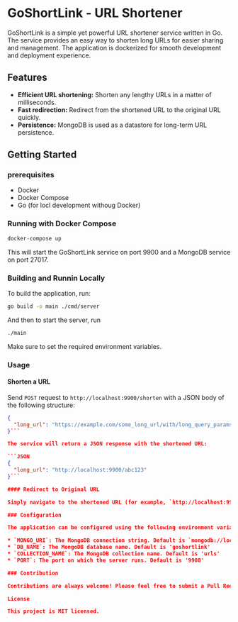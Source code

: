 # GoShortLink - URL Shortener

GoShortLink is a simple yet powerful URL shortener service written in Go. The service provides an easy way to shorten long URLs for easier sharing and management. The application is dockerized for smooth development and deployment experience.

## Features

- **Efficient URL shortening:** Shorten any lengthy URLs in a matter of milliseconds.
- **Fast redirection:** Redirect from the shortened URL to the original URL quickly.
- **Persistence:** MongoDB is used as a datastore for long-term URL persistence.

## Getting Started

### prerequisites

- Docker
- Docker Compose
- Go (for locl development withoug Docker)

### Running with Docker Compose

```sh
docker-compose up
```

This will start the GoShortLink service on port 9900 and a MongoDB service on port 27017.

### Building and Runnin Locally

To build the application, run:

```sh
go build -o main ./cmd/server
```

And then to start the server, run

```sh
./main
```

Make sure to set the required environment variables.

### Usage

#### Shorten a URL

Send `POST` request to `http://localhost:9900/shorten` with a JSON body of the following structure:

````JSON
{
  "long_url": "https://example.com/some_long_url/with/long_query_params?short=false"
}```

The service will return a JSON response with the shortened URL:

```JSON
{
  "long_url": "http://localhost:9900/abc123"
}```

#### Redirect to Original URL

Simply navigate to the shortened URL (for example, `http://localhost:9900/abc123`) in a web browser, and you will be redirected to the original URL

### Configuration

The application can be configured using the following environment variables:

* `MONGO_URI`: The MongoDB connection string. Default is `mongodb://localhost:27017`.
* `DB_NAME`: The MongoDB database name. Default is 'goshortlink'
* `COLLECTION_NAME`: The MongoDB collection name. Default is 'urls'
* `PORT`: The port on which the server runs. Default is '9900'

### Contribution

Contributions are always welcome! Please feel free to submit a Pull Request or Open an issue.

License

This project is MIT licensed.
````
